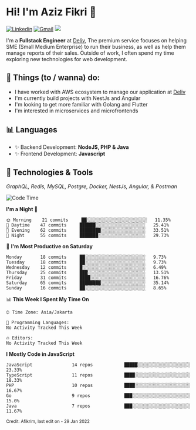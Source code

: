 <!-- Greetings -->
# Hi! I'm Aziz Fikri :bow:

<!-- Social Media -->
[![Linkedin](https://img.shields.io/badge/-afikrim-blue?style=flat&logo=Linkedin&logoColor=white)](https://www.linkedin.com/in/afikrim/)
[![Gmail](https://img.shields.io/badge/-afikrim10@gmail.com-c14438?style=flat&logo=Gmail&logoColor=white)](mailto:afikrim10@gmail.com)
![](https://komarev.com/ghpvc/?username=afikrim&label=Visitor&color=2bbc8a)

<!-- Introduction -->
I'm a **Fullstack Engineer** at [Deliv](https://kios.deliv.id), The premium service focuses on helping SME (Small Medium Enterprise) to run their business, as well as help them manage reports of their sales. Outside of work, I often spend my time exploring new technologies for web development.

## 📃 Things (to / wanna) do:
- I have worked with AWS ecosystem to manage our application at [Deliv](https://kios.deliv.id)
- I'm currently build projects with NestJs and Angular
- I'm looking to get more familiar with Golang and Flutter
- I'm interested in microservices and microfrontends

## 📊 Languages
- ✨ Backend Development: **NodeJS, PHP & Java**
- ✨ Frontend Development: **Javascript**

## 🔧 Technologies & Tools
*GraphQL, Redis, MySQL, Postgre, Docker, NestJs, Angular, & Postman*

<!--START_SECTION:waka-->
![Code Time](http://img.shields.io/badge/Code%20Time-47%20mins-blue)

**I'm a Night 🦉** 

```text
🌞 Morning    21 commits     ██░░░░░░░░░░░░░░░░░░░░░░░   11.35% 
🌆 Daytime    47 commits     ██████░░░░░░░░░░░░░░░░░░░   25.41% 
🌃 Evening    62 commits     ████████░░░░░░░░░░░░░░░░░   33.51% 
🌙 Night      55 commits     ███████░░░░░░░░░░░░░░░░░░   29.73%

```
📅 **I'm Most Productive on Saturday** 

```text
Monday       18 commits     ██░░░░░░░░░░░░░░░░░░░░░░░   9.73% 
Tuesday      18 commits     ██░░░░░░░░░░░░░░░░░░░░░░░   9.73% 
Wednesday    12 commits     █░░░░░░░░░░░░░░░░░░░░░░░░   6.49% 
Thursday     25 commits     ███░░░░░░░░░░░░░░░░░░░░░░   13.51% 
Friday       31 commits     ████░░░░░░░░░░░░░░░░░░░░░   16.76% 
Saturday     65 commits     ████████░░░░░░░░░░░░░░░░░   35.14% 
Sunday       16 commits     ██░░░░░░░░░░░░░░░░░░░░░░░   8.65%

```


📊 **This Week I Spent My Time On** 

```text
⌚︎ Time Zone: Asia/Jakarta

💬 Programming Languages: 
No Activity Tracked This Week

🔥 Editors: 
No Activity Tracked This Week

```

**I Mostly Code in JavaScript** 

```text
JavaScript               14 repos            █████░░░░░░░░░░░░░░░░░░░░   23.33% 
TypeScript               11 repos            ████░░░░░░░░░░░░░░░░░░░░░   18.33% 
PHP                      10 repos            ████░░░░░░░░░░░░░░░░░░░░░   16.67% 
Go                       9 repos             ███░░░░░░░░░░░░░░░░░░░░░░   15.0% 
Java                     7 repos             ███░░░░░░░░░░░░░░░░░░░░░░   11.67%

```



<!--END_SECTION:waka-->

<sub>Credit: Afikrim, last edit on - 29 Jan 2022</sub>
